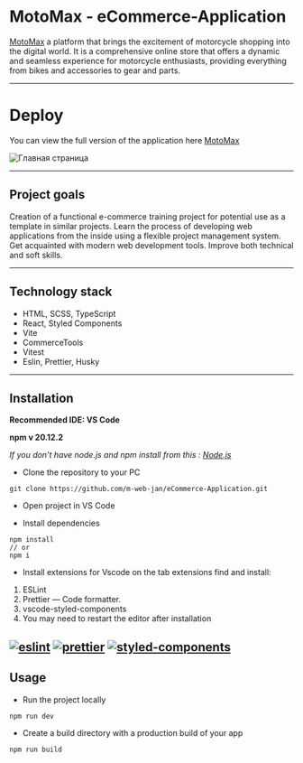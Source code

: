 # MotoMax - eCommerce-Application

[MotoMax]([https://lazzone-ecommerce.netlify.app/](https://motomax.netlify.app/)) a platform that brings the excitement of motorcycle shopping into the digital world. It is a comprehensive online store that offers a dynamic and seamless experience for motorcycle enthusiasts, providing everything from bikes and accessories to gear and parts.

----

# Deploy
You can view the full version of the application here
[MotoMax]([https://lazzone-ecommerce.netlify.app/](https://motomax.netlify.app/))

![Главная страница](https://github.com/m-web-jan/eCommerce-Application/assets/109690616/bf4afec8-7258-40dd-ba10-7fcf884378b5)


----
## Project goals

Creation of a functional e-commerce training project for potential use as a template in similar projects. Learn the process of developing web applications from the inside using a flexible project management system. Get acquainted with modern web development tools. Improve both technical and soft skills.

----

## Technology stack

* HTML, SCSS, TypeScript
* React, Styled Components
* Vite
* CommerceTools
* Vitest
* Eslin, Prettier, Husky

----

## Installation
**Recommended IDE: VS Code**

**npm v 20.12.2**

*If you don’t have node.js and npm install from this : [Node.js](https://nodejs.org/en/download)*


* Clone the repository to your PC 
```
git clone https://github.com/m-web-jan/eCommerce-Application.git
```
* Open project in VS Code

* Install dependencies
```
npm install 
// or
npm i
```

* Install extensions for Vscode 
  on the tab extensions find and install:
1.	ESLint
2.	Prettier — Code formatter. 
3.	vscode-styled-components
4.	You may need to restart the editor after installation

 [![eslint](https://github.com/mamont79/eCommerce-Application/assets/43904197/eb61e39c-7d0f-4186-81d2-54f3e9bc7115)](https://eslint.org/)
 [![prettier](https://github.com/mamont79/eCommerce-Application/assets/43904197/1c5321f7-94da-4057-96a8-4bab068c5426)](https://prettier.io/)
 [![styled-components](https://github.com/mamont79/eCommerce-Application/assets/43904197/30e9fb67-4e6b-4c6f-b412-c5084ae15684)](https://styled-components.com/)
----

## Usage
* Run the project locally
```
npm run dev
```

* Create a build directory with a production build of your app
```
npm run build
```
